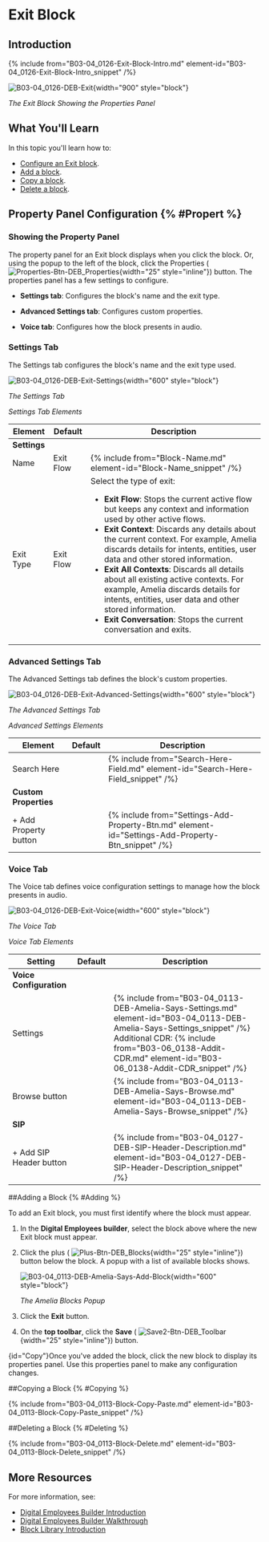 # Exit Block

## Introduction

{% include from="B03-04_0126-Exit-Block-Intro.md" element-id="B03-04_0126-Exit-Block-Intro_snippet" /%}

![B03-04_0126-DEB-Exit](B03-04_0126-DEB-Exit.png){width="900" style="block"}

*The Exit Block Showing the Properties Panel*

## What You'll Learn

In this topic you'll learn how to:

* [Configure an Exit block](#Propert).
* [Add a block](#Adding).
* [Copy a block](#Copy).
* [Delete a block](#Deleting).

## Property Panel Configuration {% #Propert %}

### Showing the Property Panel

The property panel for an Exit block displays when you click the block. Or, using the popup to the left of the block, click the Properties ( ![Properties-Btn-DEB_Properties](Properties-Btn-DEB_Properties.png){width="25" style="inline"}) button. The properties panel has a few settings to configure.

* **Settings tab**: Configures the block's name and the exit type.

* **Advanced Settings tab**: Configures custom properties.

* **Voice tab**: Configures how the block presents in audio.

### Settings Tab

The Settings tab configures the block's name and the exit type used.

![B03-04_0126-DEB-Exit-Settings](B03-04_0126-DEB-Exit-Settings.png){width="600" style="block"}

*The Settings Tab*

*Settings Tab Elements*


| Element      | Default   | Description                                                                                                                                                                                                                                                                                                                                                                                                                                                                                                                                                                                                                                                      |
|--------------|-----------|------------------------------------------------------------------------------------------------------------------------------------------------------------------------------------------------------------------------------------------------------------------------------------------------------------------------------------------------------------------------------------------------------------------------------------------------------------------------------------------------------------------------------------------------------------------------------------------------------------------------------------------------------------------|
| **Settings** |           |                                                                                                                                                                                                                                                                                                                                                                                                                                                                                                                                                                                                                                                                  |
| Name         | Exit Flow | {% include from="Block-Name.md" element-id="Block-Name_snippet" /%}                                                                                                                                                                                                                                                                                                                                                                                                                                                                                                                                                                                         |
| Exit Type    | Exit Flow | Select the type of exit: <ul><li><strong>Exit Flow</strong>: Stops the current active flow but keeps any context and information used by other active flows.</li><li><strong>Exit Context</strong>: Discards any details about the current context. For example, Amelia discards details for intents, entities, user data and other stored information.</li><li><strong>Exit All Contexts</strong>: Discards all details about all existing active contexts. For example, Amelia discards details for intents, entities, user data and other stored information.</li><li><strong>Exit Conversation</strong>: Stops the current conversation and exits.</li></ul> |


### Advanced Settings Tab

The Advanced Settings tab defines the block's custom properties.

![B03-04_0126-DEB-Exit-Advanced-Settings](B03-04_0126-DEB-Exit-Advanced-Settings.png){width="600" style="block"}

*The Advanced Settings Tab*

*Advanced Settings Elements*


| Element               | Default | Description                                                                                            |
|-----------------------|---------|--------------------------------------------------------------------------------------------------------|
| Search Here           |         | {% include from="Search-Here-Field.md" element-id="Search-Here-Field_snippet" /%}                 |
| **Custom Properties** |         |                                                                                                        |
| + Add Property button |         | {% include from="Settings-Add-Property-Btn.md" element-id="Settings-Add-Property-Btn_snippet" /%} |


### Voice Tab

The Voice tab defines voice configuration settings to manage how the block presents in audio.

![B03-04_0126-DEB-Exit-Voice](B03-04_0126-DEB-Exit-Voice.png){width="600" style="block"}

*The Voice Tab*

*Voice Tab Elements*


| Setting                      | Default | Description                                                                                                                                                                                                                                 |
|------------------------------|---------|---------------------------------------------------------------------------------------------------------------------------------------------------------------------------------------------------------------------------------------------|
| **Voice Configuration**      |         |                                                                                                                                                                                                                                             |
| Settings                     |         | {% include from="B03-04_0113-DEB-Amelia-Says-Settings.md" element-id="B03-04_0113-DEB-Amelia-Says-Settings_snippet" /%} Additional CDR: {% include from="B03-06_0138-Addit-CDR.md" element-id="B03-06_0138-Addit-CDR_snippet" /%} |
| Browse button                |         | {% include from="B03-04_0113-DEB-Amelia-Says-Browse.md" element-id="B03-04_0113-DEB-Amelia-Says-Browse_snippet" /%}                                                                                                                    |
| **SIP**                      |         |                                                                                                                                                                                                                                             |
| + Add SIP      Header button |         | {% include from="B03-04_0127-DEB-SIP-Header-Description.md" element-id="B03-04_0127-DEB-SIP-Header-Description_snippet" /%}                                                                                                            |


##Adding a Block {% #Adding %}

To add an Exit block, you must first identify where the block must appear.

1. In the **Digital Employees builder**, select the block above where the new Exit block must appear.

2. Click the plus ( ![Plus-Btn-DEB_Blocks](Plus-Btn-DEB_Blocks.png){width="25" style="inline"})      button below the block. A popup with a list of available blocks shows.

   ![B03-04_0113-DEB-Amelia-Says-Add-Block](B03-04_0113-DEB-Amelia-Says-Add-Block.png){width="600" style="block"}

   *The Amelia Blocks Popup*

3. Click the **Exit** button.

4. On the **top toolbar**, click the **Save** ( ![Save2-Btn-DEB_Toolbar](Save2-Btn-DEB_Toolbar.png){width="25" style="inline"}) button.

{id="Copy"}Once you've added the block, click the new block to display its properties panel. Use this properties panel to make any configuration changes.

##Copying a Block {% #Copying %}

{% include from="B03-04_0113-Block-Copy-Paste.md" element-id="B03-04_0113-Block-Copy-Paste_snippet" /%}

##Deleting a Block {% #Deleting %}

{% include from="B03-04_0113-Block-Delete.md" element-id="B03-04_0113-Block-Delete_snippet" /%}

## More Resources

For more information, see:

* [Digital Employees Builder Introduction](B03-04_0102-Dig-Empl-Builder-Intro.md)
* [Digital Employees Builder Walkthrough](B03-04_0102-Dig-Empl-Builder-Intro.md)
* [Block Library Introduction](B03-04_0111-Flows-Block-Library.md)

